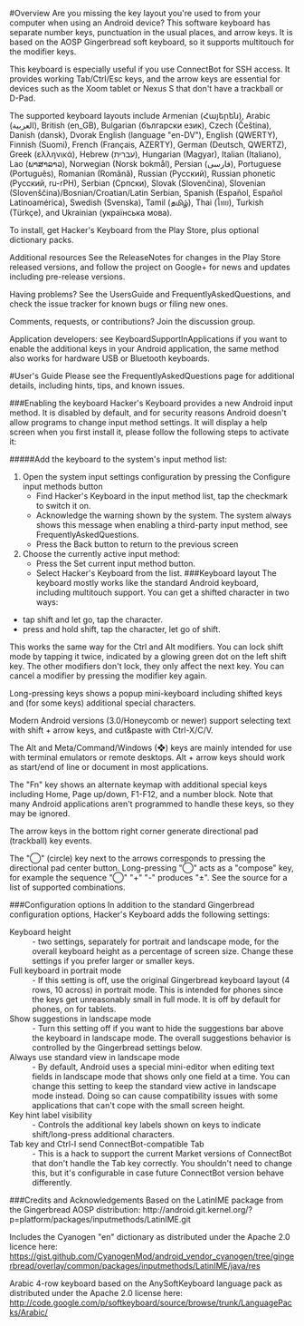 #Overview
Are you missing the key layout you're used to from your computer when using an Android device? This software keyboard has separate number keys, punctuation in the usual places, and arrow keys. It is based on the AOSP Gingerbread soft keyboard, so it supports multitouch for the modifier keys.

This keyboard is especially useful if you use ConnectBot for SSH access. It provides working Tab/Ctrl/Esc keys, and the arrow keys are essential for devices such as the Xoom tablet or Nexus S that don't have a trackball or D-Pad.

The supported keyboard layouts include Armenian (Հայերեն), Arabic (العربية), British (en_GB), Bulgarian (български език), Czech (Čeština), Danish (dansk), Dvorak English (language "en-DV"), English (QWERTY), Finnish (Suomi), French (Français, AZERTY), German (Deutsch, QWERTZ), Greek (ελληνικά), Hebrew (עברית), Hungarian (Magyar), Italian (Italiano), Lao (ພາສາລາວ), Norwegian (Norsk bokmål), Persian (فارسی), Portuguese (Português), Romanian (Română), Russian (Русский), Russian phonetic (Русский, ru-rPH), Serbian (Српски), Slovak (Slovenčina), Slovenian (Slovenščina)/Bosnian/Croatian/Latin Serbian, Spanish (Español, Español Latinoamérica), Swedish (Svenska), Tamil (தமிழ்), Thai (ไทย), Turkish (Türkçe), and Ukrainian (українська мова).

To install, get Hacker's Keyboard from the Play Store, plus optional dictionary packs.

Additional resources
See the ReleaseNotes for changes in the Play Store released versions, and follow the project on Google+ for news and updates including pre-release versions.

Having problems? See the UsersGuide and FrequentlyAskedQuestions, and check the issue tracker for known bugs or filing new ones.

Comments, requests, or contributions? Join the discussion group.

Application developers: see KeyboardSupportInApplications if you want to enable the additional keys in your Android application, the same method also works for hardware USB or Bluetooth keyboards.

#User's Guide
Please see the FrequentlyAskedQuestions page for additional details, including hints, tips, and known issues.

###Enabling the keyboard
Hacker's Keyboard provides a new Android input method. It is disabled by default, and for security reasons Android doesn't allow programs to change input method settings. It will display a help screen when you first install it, please follow the following steps to activate it:

#####Add the keyboard to the system's input method list:
1. Open the system input settings configuration by pressing the Configure input methods button
    * Find Hacker's Keyboard in the input method list, tap the checkmark to switch it on.
    * Acknowledge the warning shown by the system. The system always shows this message when enabling a third-party input method, see FrequentlyAskedQuestions.
    * Press the Back button to return to the previous screen
1. Choose the currently active input method:
    * Press the Set current input method button.
    * Select Hacker's Keyboard from the list.
###Keyboard layout
The keyboard mostly works like the standard Android keyboard, including multitouch support. You can get a shifted character in two ways:

* tap shift and let go, tap the character.
* press and hold shift, tap the character, let go of shift.

This works the same way for the Ctrl and Alt modifiers. You can lock shift mode by tapping it twice, indicated by a glowing green dot on the left shift key. The other modifiers don't lock, they only affect the next key. You can cancel a modifier by pressing the modifier key again.

Long-pressing keys shows a popup mini-keyboard including shifted keys and (for some keys) additional special characters.

Modern Android versions (3.0/Honeycomb or newer) support selecting text with shift + arrow keys, and cut&paste with Ctrl-X/C/V.

The Alt and Meta/Command/Windows (❖) keys are mainly intended for use with terminal emulators or remote desktops. Alt + arrow keys should work as start/end of line or document in most applications.

The "Fn" key shows an alternate keymap with additional special keys including Home, Page up/down, F1-F12, and a number block. Note that many Android applications aren't programmed to handle these keys, so they may be ignored.

The arrow keys in the bottom right corner generate directional pad (trackball) key events.

The "◯" (circle) key next to the arrows corresponds to pressing the directional pad center button. Long-pressing "◯" acts as a "compose" key, for example the sequence "◯" "+" "-" produces "±". See the source for a list of supported combinations.

###Configuration options
In addition to the standard Gingerbread configuration options, Hacker's Keyboard adds the following settings:

<dl>
<dt>Keyboard height<dd> - two settings, separately for portrait and landscape mode, for the overall keyboard height as a percentage of screen size. Change these settings if you prefer larger or smaller keys.

<dt>Full keyboard in portrait mode<dd> - If this setting is off, use the original Gingerbread keyboard layout (4 rows, 10 across) in portrait mode. This is intended for phones since the keys get unreasonably small in full mode. It is off by default for phones, on for tablets.

<dt>Show suggestions in landscape mode<dd> - Turn this setting off if you want to hide the suggestions bar above the keyboard in landscape mode. The overall suggestions behavior is controlled by the Gingerbread settings below.

<dt>Always use standard view in landscape mode<dd> - By default, Android uses a special mini-editor when editing text fields in landscape mode that shows only one field at a time. You can change this setting to keep the standard view active in landscape mode instead. Doing so can cause compatibility issues with some applications that can't cope with the small screen height.

<dt>Key hint label visibility<dd> - Controls the additional key labels shown on keys to indicate shift/long-press additional characters.

<dt>Tab key and Ctrl-I send ConnectBot-compatible Tab <dd>- This is a hack to support the current Market versions of ConnectBot that don't handle the Tab key correctly. You shouldn't need to change this, but it's configurable in case future ConnectBot version behave differently.
</dl>
###Credits and Acknowledgements
Based on the LatinIME package from the Gingerbread AOSP distribution: http://android.git.kernel.org/?p=platform/packages/inputmethods/LatinIME.git

Includes the Cyanogen "en" dictionary as distributed under the Apache 2.0 licence here: https://gist.github.com/CyanogenMod/android_vendor_cyanogen/tree/gingerbread/overlay/common/packages/inputmethods/LatinIME/java/res

Arabic 4-row keyboard based on the AnySoftKeyboard language pack as distributed under the Apache 2.0 license here: http://code.google.com/p/softkeyboard/source/browse/trunk/LanguagePacks/Arabic/

